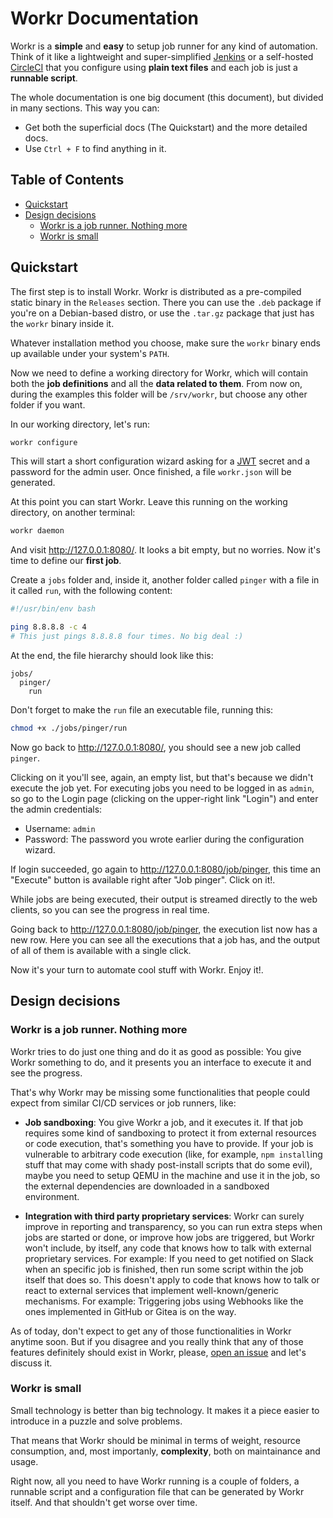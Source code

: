# Workr Documentation

Workr is a **simple** and **easy** to setup job runner for any kind of
automation. Think of it like a lightweight and super-simplified
[Jenkins](https://www.jenkins.io/) or a self-hosted
[CircleCI](https://circleci.com/) that you configure using **plain text files**
and each job is just a **runnable script**.

The whole documentation is one big document (this document), but divided in
many sections. This way you can:

- Get both the superficial docs (The Quickstart) and the more detailed docs.
- Use `Ctrl + F` to find anything in it.

## Table of Contents

- [Quickstart](#quickstart)
- [Design decisions](#design-decisions)
  - [Workr is a job runner. Nothing more](#workr-is-a-job-runner-nothing-more)
  - [Workr is small](#workr-is-small)

## Quickstart

The first step is to install Workr. Workr is distributed as a pre-compiled
static binary in the `Releases` section. There you can use the `.deb` package
if you're on a Debian-based distro, or use the `.tar.gz` package that just has
the `workr` binary inside it.

Whatever installation method you choose, make sure the `workr` binary ends up
available under your system's `PATH`.

Now we need to define a working directory for Workr, which will contain both
the **job definitions** and all the **data related to them**. From now on,
during the examples this folder will be `/srv/workr`, but choose any other
folder if you want.

In our working directory, let's run:

```bash
workr configure
```

This will start a short configuration wizard asking for a
[JWT](https://en.wikipedia.org/wiki/JSON_Web_Token) secret and a password for
the admin user. Once finished, a file `workr.json` will be generated.

At this point you can start Workr. Leave this running on the working directory,
on another terminal:

```bash
workr daemon
```

And visit http://127.0.0.1:8080/. It looks a bit empty, but no worries. Now
it's time to define our **first job**.

Create a `jobs` folder and, inside it, another folder called `pinger` with a
file in it called `run`, with the following content:

```bash
#!/usr/bin/env bash

ping 8.8.8.8 -c 4
# This just pings 8.8.8.8 four times. No big deal :)
```

At the end, the file hierarchy should look like this:

```
jobs/
  pinger/
    run
```

Don't forget to make the `run` file an executable file, running this:
```bash
chmod +x ./jobs/pinger/run
```

Now go back to http://127.0.0.1:8080/, you should see a new job called
`pinger`.

Clicking on it you'll see, again, an empty list, but that's because we didn't
execute the job yet. For executing jobs you need to be logged in as `admin`, so
go to the Login page (clicking on the upper-right link "Login") and enter the
admin credentials:

- Username: `admin`
- Password: The password you wrote earlier during the configuration wizard.

If login succeeded, go again to http://127.0.0.1:8080/job/pinger, this time an
"Execute" button is available right after "Job pinger". Click on it!.

While jobs are being executed, their output is streamed directly to the web
clients, so you can see the progress in real time.

Going back to http://127.0.0.1:8080/job/pinger, the execution list now has a
new row. Here you can see all the executions that a job has, and the output of
all of them is available with a single click.

Now it's your turn to automate cool stuff with Workr. Enjoy it!.

## Design decisions

### Workr is a job runner. Nothing more

Workr tries to do just one thing and do it as good as possible: You give Workr
something to do, and it presents you an interface to execute it and see the
progress.

That's why Workr may be missing some functionalities that people could expect
from similar CI/CD services or job runners, like:

- **Job sandboxing**: You give Workr a job, and it executes it. If that job
  requires some kind of sandboxing to protect it from external resources or
  code execution, that's something you have to provide. If your job is
  vulnerable to arbitrary code execution (like, for example, `npm install`ing
  stuff that may come with shady post-install scripts that do some evil), maybe
  you need to setup QEMU in the machine and use it in the job, so the external
  dependencies are downloaded in a sandboxed environment.

- **Integration with third party proprietary services**: Workr can surely improve in
  reporting and transparency, so you can run extra steps when jobs are started
  or done, or improve how jobs are triggered, but Workr won't include, by itself,
  any code that knows how to talk with external proprietary services. For example:
  If you need to get notified on Slack when an specific job is finished, then run
  some script within the job itself that does so. This doesn't apply to code that
  knows how to talk or react to external services that implement well-known/generic
  mechanisms. For example: Triggering jobs using Webhooks like the ones implemented
  in GitHub or Gitea is on the way.

As of today, don't expect to get any of those functionalities in Workr anytime
soon. But if you disagree and you really think that any of those features
definitely should exist in Workr, please,
[open an issue](https://github.com/sirikon/workr/issues) and let's discuss it.

### Workr is small

Small technology is better than big technology. It makes it a piece easier to
introduce in a puzzle and solve problems.

That means that Workr should be minimal in terms of weight, resource
consumption, and, most importanly, **complexity**, both on maintainance and
usage.

Right now, all you need to have Workr running is a couple of folders, a
runnable script and a configuration file that can be generated by Workr itself.
And that shouldn't get worse over time.
